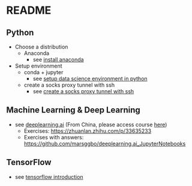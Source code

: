 # README

## Python

- Choose a distribution
    - Anaconda
        - see [install anaconda](install-anaconda.md)
- Setup environment
    - conda + jupyter
        - see [setup data science environment in python](setup-data-science-environment-in-python.md)
    - create a socks proxy tunnel with ssh
        - see [create a socks proxy tunnel with ssh](create-a-socks-proxy-tunnel-with-ssh.md)

## Machine Learning & Deep Learning

- see [deeplearning.ai](https://www.deeplearning.ai/) (From China, please access course [here](https://163.lu/nPtn42))
    - Exercises: https://zhuanlan.zhihu.com/p/33635233
    - Exercises with answers: https://github.com/marsggbo/deeplearning.ai_JupyterNotebooks

## TensorFlow

- see [tensorflow introduction](tensorflow_introduction_seminar_2017.10.26.pptx)
